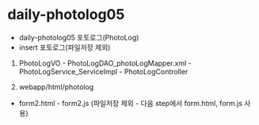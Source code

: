 # daily-photolog05
 - daily-photolog05 포토로그(PhotoLog)
 - insert 포토로그(파일저장 제외)
 
1) PhotoLogVO - PhotoLogDAO_photoLogMapper.xml
            - PhotoLogService_ServiceImpl - PhotoLogController
 
2) webapp/html/photolog
 - form2.html - form2.js (파일저장 제외 - 다음 step에서 form.html, form.js 사용)
